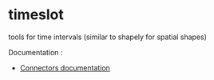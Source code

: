 # timeslot
tools for time intervals (similar to shapely for spatial shapes)

Documentation :
- [Connectors documentation](https://loco-philippe.github.io/ES/timeslot.html)
